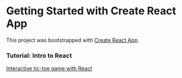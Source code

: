 # Getting Started with Create React App

This project was bootstrapped with [Create React App](https://github.com/facebook/create-react-app).

### Tutorial: Intro to React 
[Interactive tic-toe game with React](https://reactjs.org/tutorial/tutorial.html)
